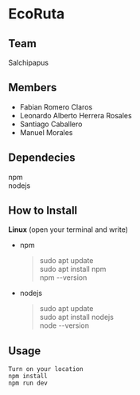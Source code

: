 # EcoRuta

## Team
Salchipapus

## Members
- Fabian Romero Claros
- Leonardo Alberto Herrera Rosales
- Santiago Caballero
- Manuel Morales

## Dependecies
npm  
nodejs

## How to Install
**Linux** (open your terminal and write)
- npm  
    > sudo apt update  
    sudo apt install npm  
    npm --version  
    
- nodejs  
    > sudo apt update  
    sudo apt install nodejs  
    node --version  

## Usage
    Turn on your location
    npm install
    npm run dev

